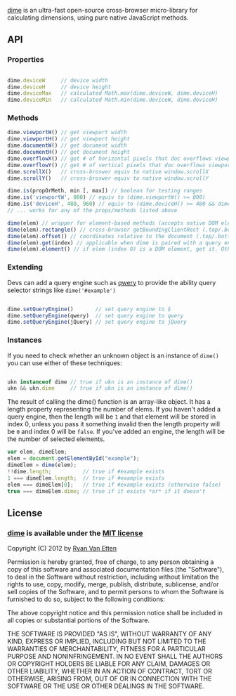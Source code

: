 [dime](https://github.com/ryanve/dime) is an ultra-fast open-source cross-browser micro-library for calculating dimensions, using pure native JavaScript methods.

## API

### Properties

```javascript

dime.deviceW     // device width
dime.deviceH     // device height
dime.deviceMax   // calculated Math.max(dime.deviceW, dime.deviceH)
dime.deviceMin   // calculated Math.min(dime.deviceW, dime.deviceH)

```

### Methods

```javascript
dime.viewportW() // get viewport width
dime.viewportH() // get viewport height
dime.documentW() // get document width
dime.documentH() // get document height
dime.overflowX() // get # of horizontal pixels that doc overflows viewport (or 0 if no overflow)
dime.overflowY() // get # of vertical pixels that doc overflows viewport (or 0 if no overflow)
dime.scrollX()   // cross-broswer equiv to native window.scrollX
dime.scrollY()   // cross-broswer equiv to native window.scrollY

dime.is(propOrMeth, min [, max]) // boolean for testing ranges
dime.is('viewportW', 800) // equiv to (dime.viewportW() >= 800)
dime.is('deviceH', 480, 960) // equiv to (dime.deviceH() >= 480 && dime.deviceH() <= 960)
// ... works for any of the props/methods listed above

dime(elem) // wrapper for element-based methods (accepts native DOM elements, document, or window)
dime(elem).rectangle() // cross-browser getBoundingClientRect (.top/.bottom/.left/.right/.width/.height)
dime(elem).offset() // coordinates relative to the document (.top/.bottom/.left/.right/.width/.height)
dime(elem).get(index) // applicable when dime is paired with a query engine (index -1 gets the last elem)
dime(elem).element() // if elem (index 0) is a DOM element, get it. Otherwise get the documentElement.

```

### Extending

Devs can add a query engine such as [qwery](https://github.com/ded/qwery) to provide the ability query selector strings like `dime('#example')`

```javascript

dime.setQueryEngine()       // set query engine to $
dime.setQueryEngine(qwery)  // set query engine to qwery
dime.setQueryEngine(jQuery) // set query engine to jQuery

```

### Instances

If you need to check whether an unknown object is an instance of `dime()` you can use either of these techniques:

```javascript

ukn instanceof dime // true if ukn is an instance of dime()
ukn && ukn.dime     // true if ukn is an instance of dime()

```
The result of calling the dime() function is an array-like object. It has a length property representing the number of elems. If you haven't added a query engine, then the length will be `1` and that element will be stored in index 0, unless you pass it something invalid then the length property will be `0` and index 0 will be `false`. If you've added an engine, the length will be the number of selected elements.

```javascript
var elem, dimeElem;
elem = document.getElementById("example");
dimeElem = dime(elem);
!!dime.length;          // true if #example exists
1 === dimeElem.length;  // true if #example exists
elem === dimeElem[0];   // true if #example exists (otherwise false)
true === dimeElem.dime; // true if it exists *or* if it doesn't

```

## License

### [dime](https://github.com/ryanve/dime) is available under the [MIT license](http://en.wikipedia.org/wiki/MIT_License)

Copyright (C) 2012 by [Ryan Van Etten](https://github.com/ryanve)

Permission is hereby granted, free of charge, to any person obtaining a copy
of this software and associated documentation files (the "Software"), to deal
in the Software without restriction, including without limitation the rights
to use, copy, modify, merge, publish, distribute, sublicense, and/or sell
copies of the Software, and to permit persons to whom the Software is
furnished to do so, subject to the following conditions:

The above copyright notice and this permission notice shall be included in
all copies or substantial portions of the Software.

THE SOFTWARE IS PROVIDED "AS IS", WITHOUT WARRANTY OF ANY KIND, EXPRESS OR
IMPLIED, INCLUDING BUT NOT LIMITED TO THE WARRANTIES OF MERCHANTABILITY,
FITNESS FOR A PARTICULAR PURPOSE AND NONINFRINGEMENT. IN NO EVENT SHALL THE
AUTHORS OR COPYRIGHT HOLDERS BE LIABLE FOR ANY CLAIM, DAMAGES OR OTHER
LIABILITY, WHETHER IN AN ACTION OF CONTRACT, TORT OR OTHERWISE, ARISING FROM,
OUT OF OR IN CONNECTION WITH THE SOFTWARE OR THE USE OR OTHER DEALINGS IN
THE SOFTWARE.